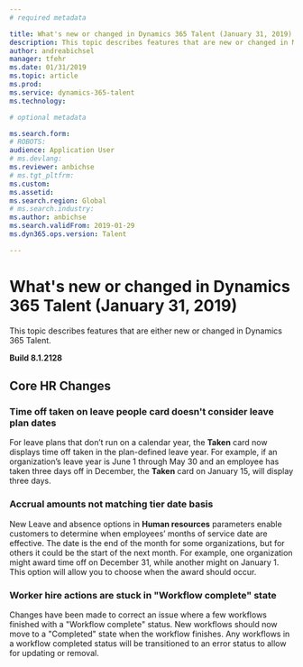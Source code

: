 ```yaml
---
# required metadata

title: What's new or changed in Dynamics 365 Talent (January 31, 2019)
description: This topic describes features that are new or changed in Microsoft Dynamics 365 Talent for January 31, 2019.
author: andreabichsel
manager: tfehr
ms.date: 01/31/2019
ms.topic: article
ms.prod: 
ms.service: dynamics-365-talent
ms.technology: 

# optional metadata

ms.search.form: 
# ROBOTS: 
audience: Application User
# ms.devlang: 
ms.reviewer: anbichse
# ms.tgt_pltfrm: 
ms.custom: 
ms.assetid: 
ms.search.region: Global
# ms.search.industry: 
ms.author: anbichse
ms.search.validFrom: 2019-01-29
ms.dyn365.ops.version: Talent

---
```


# What's new or changed in Dynamics 365 Talent (January 31, 2019)

This topic describes features that are either new or changed in Dynamics 365 Talent.

**Build 8.1.2128**

## Core HR Changes

### Time off taken on leave people card doesn't consider leave plan dates

For leave plans that don’t run on a calendar year, the **Taken** card now displays time off taken in the plan-defined leave year. For example, if an organization’s leave year is June 1 through May 30 and an employee has taken three days off in December, the **Taken** card on January 15, will display three days. 

### Accrual amounts not matching tier date basis

New Leave and absence options in **Human resources** parameters enable customers to determine when employees’ months of service date are effective. The date is the end of the month for some organizations, but for others it could be the start of the next month. For example, one organization might award time off on December 31, while another might on January 1. This option will allow you to choose when the award should occur. 

### Worker hire actions are stuck in "Workflow complete" state

Changes have been made to correct an issue where a few workflows finished with a "Workflow complete" status. New workflows should now move to a "Completed" state when the workflow finishes. Any workflows in a workflow completed status will be transitioned to an error status to allow for updating or removal. 
